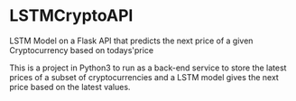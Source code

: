 # LSTMCryptoAPI
LSTM Model on a Flask API that predicts the next price of a given Cryptocurrency based on todays'price

This is a project in Python3 to run as a back-end service to store the latest prices of a subset of cryptocurrencies and a LSTM model gives the next price based on the latest values.
